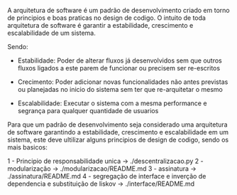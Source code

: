 A arquitetura de software é um padrão de desenvolvimento criado em torno de principios e boas praticas no design de codigo.
O intuito de toda arquitetura de software é garantir a estabilidade, crescimento e escalabilidade de um sistema.

Sendo:

- Estabilidade: Poder de alterar fluxos já desenvolvidos sem que outros fluxos ligados a este parem de funcionar ou precisem ser re-escritos

- Crecimento: Poder adicionar novas funcionalidades não antes previstas ou planejadas no inicio do sistema sem ter que re-arquitetar o mesmo

- Escalabilidade: Executar o sistema com a mesma performance e segrança para qualquer quantidade de usuarios

Para que um padrão de desenvolvimento seja considerado uma arquitetura de software garantindo a estabilidade, crescimento e escalabilidade em um sistema, este deve ultilizar alguns principios de design de codigo, sendo os mais basicos:

1 - Principio de responsabilidade unica -> ./descentralizacao.py
2 - modularização 	 				    -> ./modularizacao/README.md
3 - assinatura 		 				    -> ./assinatura/README.md
4 - segregação de interface e inverção de dependencia e substituição de liskov
										-> ./interface/README.md